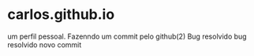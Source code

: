 # carlos.github.io
um perfil pessoal. Fazenndo um commit pelo github(2)
Bug resolvido
bug resolvido
novo commit

